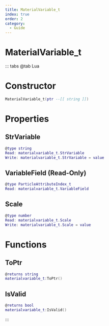 ```yaml
---
title: MaterialVariable_t
index: true
order: 2
category:
  - Guide
---
```


# MaterialVariable_t

::: tabs
@tab Lua
# Constructor
```lua
MaterialVariable_t(ptr --[[ string ]])
```
# Properties
## StrVariable 
```lua
@type string
Read: materialvariable_t.StrVariable
Write: materialvariable_t.StrVariable = value
```
## VariableField (Read-Only)
```lua
@type ParticleAttributeIndex_t
Read: materialvariable_t.VariableField
```
## Scale 
```lua
@type number
Read: materialvariable_t.Scale
Write: materialvariable_t.Scale = value
```
# Functions
## ToPtr
```lua
@returns string
materialvariable_t:ToPtr()
```
## IsValid
```lua
@returns bool
materialvariable_t:IsValid()
```

:::